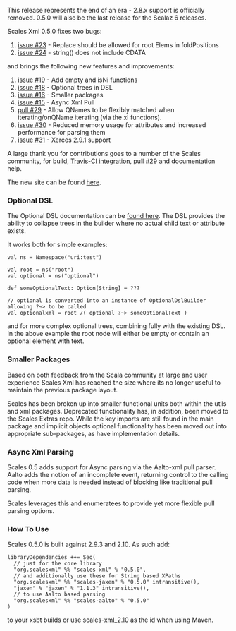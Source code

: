 
This release represents the end of an era - 2.8.x support is officially removed.  0.5.0 will also be the last release for the Scalaz 6 releases.

Scales Xml 0.5.0 fixes two bugs:

1. [issue #23](https://github.com/chris-twiner/scalesXml/issues/23) - Replace should be allowed for root Elems in foldPositions
2. [issue #24](https://github.com/chris-twiner/scalesXml/issues/24) - string() does not include CDATA

and brings the following new features and improvements:

1. [issue #19](https://github.com/chris-twiner/scalesXml/issues/19) - Add empty and isNi functions
2. [issue #18](https://github.com/chris-twiner/scalesXml/issues/18) - Optional trees in DSL
3. [issue #16](https://github.com/chris-twiner/scalesXml/issues/16) - Smaller packages
4. [issue #15](https://github.com/chris-twiner/scalesXml/issues/15) - Async Xml Pull
5. [pull  #29](https://github.com/chris-twiner/scalesXml/pull/29)   - Allow QNames to be flexibly matched when iterating/onQName iterating (via the xI functions). 
6. [issue #30](https://github.com/chris-twiner/scalesXml/issues/30) - Reduced memory usage for attributes and increased performance for parsing them
7. [issue #31](https://github.com/chris-twiner/scalesXml/issues/31) - Xerces 2.9.1 support

A large thank you for contributions goes to a number of the Scales community, for build, [Travis-CI integration](https://travis-ci.org/chris-twiner/scalesXml), pull #29 and documentation help.

The new site can be found [here](http://scala-scales.googlecode.com/svn/sites/scales/scales-xml_2.10/0.5.0/index.html).

### Optional DSL

The Optional DSL documentation can be [found here](http://scala-scales.googlecode.com/svn/sites/scales/scales-xml_2.10/0.5.0/OptionalDsl.html).  The DSL provides the ability to collapse trees in the builder where no actual child text or attribute exists.

It works both for simple examples:

    val ns = Namespace("uri:test") 

    val root = ns("root")
    val optional = ns("optional")

    def someOptionalText: Option[String] = ???

    // optional is converted into an instance of OptionalDslBuilder allowing ?~> to be called
    val optionalxml = root /( optional ?~> someOptionalText )

and for more complex optional trees, combining fully with the existing DSL.  In the above example the root node will either be empty or contain an optional element with text.

### Smaller Packages

Based on both feedback from the Scala community at large and user experience Scales Xml has reached the size where its no longer useful to maintain the previous package layout.

Scales has been broken up into smaller functional units both within the utils and xml packages.  Deprecated functionality has, in addition, been moved to the Scales Extras repo.  While the key imports are still found in the main package and implicit objects optional functionality has been moved out into appropriate sub-packages, as have implementation details.

### Async Xml Parsing

Scales 0.5 adds support for Async parsing via the Aalto-xml pull parser.  Aalto adds the notion of an incomplete event, returning control to the calling code when more data is needed instead of blocking like traditional pull parsing.

Scales leverages this and enumeratees to provide yet more flexible pull parsing options.

### How To Use

Scales 0.5.0 is built against 2.9.3 and 2.10.  As such add:

    libraryDependencies ++= Seq(
      // just for the core library
      "org.scalesxml" %% "scales-xml" % "0.5.0",
      // and additionally use these for String based XPaths
      "org.scalesxml" %% "scales-jaxen" % "0.5.0" intransitive(),
      "jaxen" % "jaxen" % "1.1.3" intransitive(),
      // to use Aalto based parsing
      "org.scalesxml" %% "scales-aalto" % "0.5.0"
    )

to your xsbt builds or use scales-xml_2.10 as the id when using Maven.

